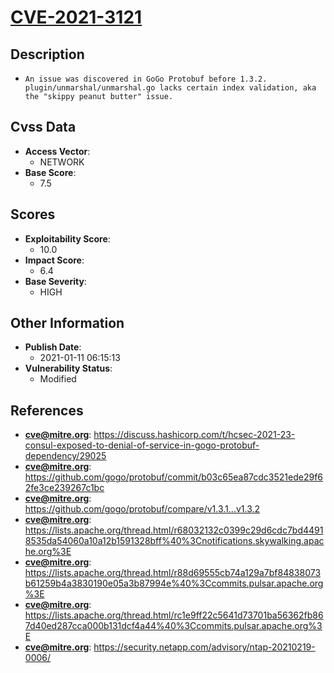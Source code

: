 
# [CVE-2021-3121](https://cve.mitre.org/cgi-bin/cvename.cgi?name=CVE-2021-3121)

## Description

- `An issue was discovered in GoGo Protobuf before 1.3.2. plugin/unmarshal/unmarshal.go lacks certain index validation, aka the "skippy peanut butter" issue.`

## Cvss Data

- **Access Vector**:
  - NETWORK
- **Base Score**:
  - 7.5

## Scores

- **Exploitability Score**:
  - 10.0
- **Impact Score**:
  - 6.4
- **Base Severity**:
  - HIGH

## Other Information

- **Publish Date**:
  - 2021-01-11 06:15:13
- **Vulnerability Status**:
  - Modified

## References

- **cve@mitre.org**: https://discuss.hashicorp.com/t/hcsec-2021-23-consul-exposed-to-denial-of-service-in-gogo-protobuf-dependency/29025
- **cve@mitre.org**: https://github.com/gogo/protobuf/commit/b03c65ea87cdc3521ede29f62fe3ce239267c1bc
- **cve@mitre.org**: https://github.com/gogo/protobuf/compare/v1.3.1...v1.3.2
- **cve@mitre.org**: https://lists.apache.org/thread.html/r68032132c0399c29d6cdc7bd44918535da54060a10a12b1591328bff%40%3Cnotifications.skywalking.apache.org%3E
- **cve@mitre.org**: https://lists.apache.org/thread.html/r88d69555cb74a129a7bf84838073b61259b4a3830190e05a3b87994e%40%3Ccommits.pulsar.apache.org%3E
- **cve@mitre.org**: https://lists.apache.org/thread.html/rc1e9ff22c5641d73701ba56362fb867d40ed287cca000b131dcf4a44%40%3Ccommits.pulsar.apache.org%3E
- **cve@mitre.org**: https://security.netapp.com/advisory/ntap-20210219-0006/
